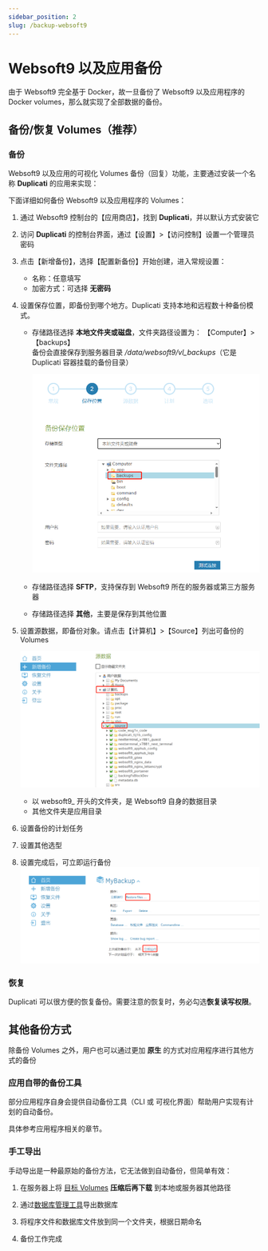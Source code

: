 ```yaml
---
sidebar_position: 2
slug: /backup-websoft9
---
```


# Websoft9 以及应用备份

由于 Websoft9 完全基于 Docker，故一旦备份了 Websoft9 以及应用程序的 Docker volumes，那么就实现了全部数据的备份。  

## 备份/恢复 Volumes（推荐）

### 备份

Websoft9 以及应用的可视化 Volumes 备份（回复）功能，主要通过安装一个名称 **Duplicati** 的应用来实现： 

下面详细如何备份 Websoft9 以及应用程序的 Volumes：

1. 通过 Websoft9 控制台的【应用商店】，找到 **Duplicati**，并以默认方式安装它

2. 访问 **Duplicati** 的控制台界面，通过【设置】>【访问控制】设置一个管理员密码

3. 点击【新增备份】，选择【配置新备份】开始创建，进入常规设置：

   - 名称：任意填写
   - 加密方式：可选择 **无密码**

4. 设置保存位置，即备份到哪个地方。Duplicati 支持本地和远程数十种备份模式。

   - 存储路径选择 **本地文件夹或磁盘**，文件夹路径设置为： 【Computer】>【backups】  
     备份会直接保存到服务器目录 */data/websoft9/vl_backups*（它是 Duplicati 容器挂载的备份目录）  

     ![](./assets/websoft9-duplicati-setlocalsource.png)


   - 存储路径选择 **SFTP**，支持保存到 Websoft9 所在的服务器或第三方服务器

   - 存储路径选择 **其他**，主要是保存到其他位置


5. 设置源数据，即备份对象。请点击【计算机】>【Source】列出可备份的 Volumes

   ![](./assets/websoft9-duplicati-setsource.png)
   
   - 以 websoft9_ 开头的文件夹，是 Websoft9 自身的数据目录
   - 其他文件夹是应用目录


6. 设置备份的计划任务

7. 设置其他选型

8. 设置完成后，可立即运行备份
   ![](./assets/websoft9-duplicati-editbkfile.png)

### 恢复

Duplicati 可以很方便的恢复备份。需要注意的恢复时，务必勾选**恢复读写权限**。

## 其他备份方式

除备份 Volumes 之外，用户也可以通过更加 **原生** 的方式对应用程序进行其他方式的备份

### 应用自带的备份工具

部分应用程序自身会提供自动备份工具（CLI 或 可视化界面）帮助用户实现有计划的自动备份。  

具体参考应用程序相关的章节。 

### 手工导出

手动导出是一种最原始的备份方法，它无法做到自动备份，但简单有效：  

1. 在服务器上将 [目标 Volumes](../admin/parameter) **压缩后再下载** 到本地或服务器其他路径

2. 通过[数据库管理工具](../guide/appdb)导出数据库

3. 将程序文件和数据库文件放到同一个文件夹，根据日期命名

4. 备份工作完成